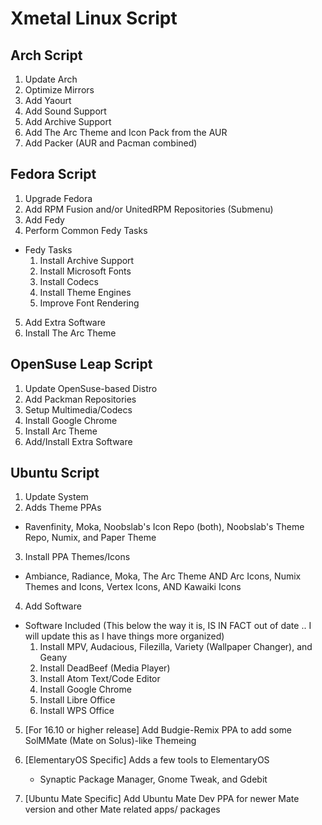 # Xmetal Linux Script

## Arch Script

1. Update Arch
2. Optimize Mirrors
3. Add Yaourt
4. Add Sound Support
5. Add Archive Support
6. Add The Arc Theme and Icon Pack from the AUR
7. Add Packer (AUR and Pacman combined)

## Fedora Script

1. Upgrade Fedora
2. Add RPM Fusion and/or UnitedRPM Repositories (Submenu)
3. Add Fedy
4. Perform Common Fedy Tasks

  - Fedy Tasks
    1. Install Archive Support
    2. Install Microsoft Fonts
    3. Install Codecs
    4. Install Theme Engines
    5. Improve Font Rendering

5. Add Extra Software
6. Install The Arc Theme

## OpenSuse Leap Script

1. Update OpenSuse-based Distro
2. Add Packman Repositories
3. Setup Multimedia/Codecs
4. Install Google Chrome
5. Install Arc Theme
6. Add/Install Extra Software

## Ubuntu Script

1. Update System
2. Adds Theme PPAs
  - Ravenfinity, Moka, Noobslab's Icon Repo (both), Noobslab's Theme Repo, Numix, and Paper Theme

3. Install PPA Themes/Icons
  - Ambiance, Radiance, Moka, The Arc Theme AND Arc Icons, Numix Themes and Icons, Vertex Icons, AND Kawaiki Icons

4. Add Software
  - Software Included (This below the way it is, IS IN FACT out of date .. I will update this as I have things more organized)
    1. Install MPV, Audacious, Filezilla, Variety (Wallpaper Changer), and Geany
    2. Install DeadBeef (Media Player)
    3. Install Atom Text/Code Editor
    4. Install Google Chrome
    5. Install Libre Office
    6. Install WPS Office

5.  [For 16.10 or higher release] Add Budgie-Remix PPA to add some SolMMate (Mate on Solus)-like Themeing

6.  [ElementaryOS Specific] Adds a few tools to ElementaryOS
    -  Synaptic Package Manager, Gnome Tweak, and Gdebit

7.  [Ubuntu Mate Specific] Add Ubuntu Mate Dev PPA for newer Mate version and other Mate related apps/ packages
